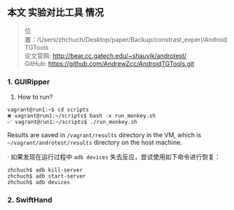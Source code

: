 ## 本文 实验对比工具 情况

> 位置：/Users/zhchuch/Desktop/paper/Backup/constrast_experi/AndroidTGTools  
> 论文官网: http://bear.cc.gatech.edu/~shauvik/androtest/  
> GitHub: https://github.com/AndrewZcc/AndroidTGTools.git

### 1. GUIRipper

1. How to run?  

```  
vagrant@run1:~$ cd scripts
❌ vagrant@run1:~/scripts$ bash -x run_monkey.sh
✅ vagrant@run1:~/scripts$ ./run_monkey.sh
```
Results are saved in `/vagrant/results` directory in the VM, which is `~/vagrant/androtest/results` directory on the host machine.

· 如果发现在运行过程中 `adb devices` 失去反应，尝试使用如下命令进行恢复：

```
zhchuch$ adb kill-server
zhchuch$ adb start-server
zhchuch$ adb devices
```

### 2. SwiftHand